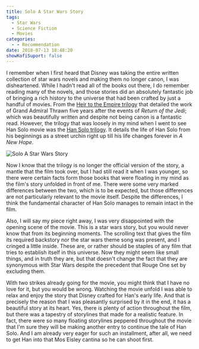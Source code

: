 ```yaml
---
title: Solo A Star Wars Story
tags:
  - Star Wars
  - Science Fiction
  - Movies
categories:
  - - Recommendation
date: 2018-07-13 18:48:20
showKofiSuport: false
---
```


I remember when I first heard that Disney was taking the entire written collection of star wars novels and making them no longer canon, I was disheartened.  While I hadn't read all of the books out there, I do remember reading many of the novels, and those stories did an absolutely fantastic job of bringing a rich history to the universe that had been crafted by just a handful of movies.  From the [Heir to the Empire trilogy](https://en.wikipedia.org/wiki/Thrawn_trilogy) that detailed the work of Grand Admiral Thrawn five years after the events of _Return of the Jedi_; which was beautifully written and despite not being canon is a fantastic read.  However, the trilogy that was loosely in my mind when I went to see Han Solo movie was the [Han Solo trilogy](https://en.wikipedia.org/wiki/The_Han_Solo_Trilogy).<!-- more --> It details the life of Han Solo from his beginnings as a street urchin right up till his life changes forever in _A New Hope_.

<div class="embedded-image-right">

![Solo A Star Wars Story](./han-solo.png)

</div>

Now I know that the trilogy is no longer the official version of the story, a mantle that the film took over, but I had still read it when I was younger, so there were certain facts form those books that were floating in my mind as the film's story unfolded in front of me.  There were some very marked differences between the two, which is to be expected, but those differences are not particularly relevant to the movie itself.  Despite the differences, I think the fundamental character of Han Solo manages to remain intact in the film.

Also, I will say my piece right away, I was very disappointed with the opening scene of the movie.  This is a star wars story, but you would never know that from its beginning moments.  The scrolling text that gives the film its required backstory nor the star wars theme song was present, and I cringed a little inside.  These are, or rather should be staples of any film that tries to establish itself in this universe.  Now they might seem like small things, and in truth they are, but that doesn't change the fact that they are synonymous with Star Wars despite the precedent that Rouge One set by excluding them.

With two strikes already going for the movie, you might think that I have no love for it, but you would be wrong.  Watching the movie unfold I was able to relax and enjoy the story that Disney crafted for Han's early life.  And that is precisely the reason that I was pleasantly surprised by it in the end, it has a beautiful story at its heart.  Yes, there is plenty of action throughout the film, but there was a tapestry of storylines that made for a realistic feature.  In fact, there were so many floating storylines peppered throughout the movie that I'm sure they will be making another entry to continue the tale of Han Solo.  And I am already very eager for such an installment, after all, we need to get Han into that Mos Eisley cantina so he can shoot first.